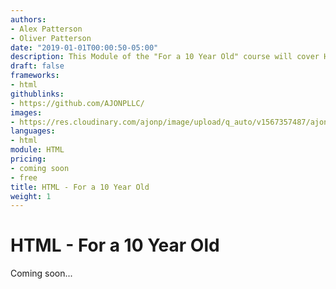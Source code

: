 ```yaml
---
authors:
- Alex Patterson
- Oliver Patterson
date: "2019-01-01T00:00:50-05:00"
description: This Module of the "For a 10 Year Old" course will cover HTML5. HyperText Markup Language is the most basic building block of the Web. It defines the meaning and structure of web content.
draft: false
frameworks:
- html
githublinks:
- https://github.com/AJONPLLC/
images:
- https://res.cloudinary.com/ajonp/image/upload/q_auto/v1567357487/ajonp-ajonp-com/courses/coding_10_year_old/For_a_10_Year_Old_-_HTML.png
languages:
- html
module: HTML
pricing:
- coming soon
- free
title: HTML - For a 10 Year Old
weight: 1
---
```


# HTML - For a 10 Year Old

Coming soon...